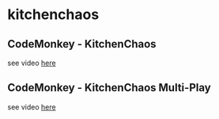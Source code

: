 # kitchenchaos

## CodeMonkey - KitchenChaos  

see video [here](https://youtu.be/AmGSEH7QcDg?t=19178)

## CodeMonkey - KitchenChaos Multi-Play  
see video [here](https://www.youtube.com/watch?v=7glCsF9fv3s&list=PLzDRvYVwl53sSmEcIgZyDzrc0Smpq_9fN)




